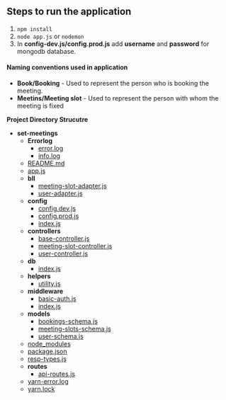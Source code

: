 ## Steps to run the application

1. `npm install`
2. `node app.js` or `nodemon`
3. In **config-dev.js/config.prod.js** add **username** and **password** for mongodb database.


#### Naming conventions used in application

- **Book/Booking** - Used to represent the person who is booking the meeting.
- **Meetins/Meeting slot** - Used to represent the person with whom the meeting is fixed


**Project Directory Strucutre**

- __set\-meetings__
   - __Errorlog__
     - [error.log](Errorlog/error.log)
     - [info.log](Errorlog/info.log)
   - [README.md](README.md)
   - [app.js](app.js)
   - __bll__
     - [meeting\-slot\-adapter.js](bll/meeting-slot-adapter.js)
     - [user\-adapter.js](bll/user-adapter.js)
   - __config__
     - [config.dev.js](config/config.dev.js)
     - [config.prod.js](config/config.prod.js)
     - [index.js](config/index.js)
   - __controllers__
     - [base\-controller.js](controllers/base-controller.js)
     - [meeting\-slot\-controller.js](controllers/meeting-slot-controller.js)
     - [user\-controller.js](controllers/user-controller.js)
   - __db__
     - [index.js](db/index.js)
   - __helpers__
     - [utility.js](helpers/utility.js)
   - __middleware__
     - [basic\-auth.js](middleware/basic-auth.js)
     - [index.js](middleware/index.js)
   - __models__
     - [bookings\-schema.js](models/bookings-schema.js)
     - [meeting\-slots\-schema.js](models/meeting-slots-schema.js)
     - [user\-schema.js](models/user-schema.js)
   - [node\_modules](node_modules)
   - [package.json](package.json)
   - [resp\-types.js](resp-types.js)
   - __routes__
     - [api\-routes.js](routes/api-routes.js)
   - [yarn\-error.log](yarn-error.log)
   - [yarn.lock](yarn.lock)

